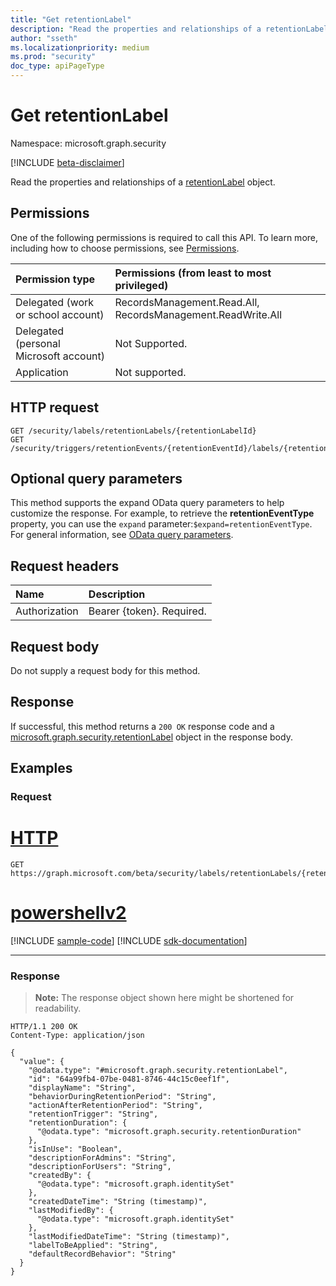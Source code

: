 ```yaml
---
title: "Get retentionLabel"
description: "Read the properties and relationships of a retentionLabel object."
author: "sseth"
ms.localizationpriority: medium
ms.prod: "security"
doc_type: apiPageType
---
```


# Get retentionLabel
Namespace: microsoft.graph.security

[!INCLUDE [beta-disclaimer](../../includes/beta-disclaimer.md)]

Read the properties and relationships of a [retentionLabel](../resources/security-retentionlabel.md) object.

## Permissions
One of the following permissions is required to call this API. To learn more, including how to choose permissions, see [Permissions](/graph/permissions-reference).

|Permission type|Permissions (from least to most privileged)|
|:---|:---|
|Delegated (work or school account)|RecordsManagement.Read.All, RecordsManagement.ReadWrite.All|
|Delegated (personal Microsoft account)|Not Supported.|
|Application|Not supported.|

## HTTP request

<!-- {
  "blockType": "ignored"
}
-->
``` http
GET /security/labels/retentionLabels/{retentionLabelId}
GET /security/triggers/retentionEvents/{retentionEventId}/labels/{retentionLabelId}
```

## Optional query parameters
This method supports the expand OData query parameters to help customize the response.  For example, to retrieve the **retentionEventType** property, you can use the `expand` parameter:`$expand=retentionEventType`. For general information, see [OData query parameters](/graph/query-parameters).

## Request headers
|Name|Description|
|:---|:---|
|Authorization|Bearer {token}. Required.|

## Request body
Do not supply a request body for this method.

## Response

If successful, this method returns a `200 OK` response code and a [microsoft.graph.security.retentionLabel](../resources/security-retentionlabel.md) object in the response body.

## Examples

### Request

# [HTTP](#tab/http)
<!-- {
  "blockType": "request",
  "name": "get_retentionlabel"
}
-->
``` http
GET  https://graph.microsoft.com/beta/security/labels/retentionLabels/{retentionLabelId}
```

# [powershellv2](#tab/powershellv2)
[!INCLUDE [sample-code](../includes/snippets/powershellv2/get-retentionlabel-powershellv2-snippets.md)]
[!INCLUDE [sdk-documentation](../includes/snippets/snippets-sdk-documentation-link.md)]

---

### Response
>**Note:** The response object shown here might be shortened for readability.
<!-- {
  "blockType": "response",
  "truncated": true,
  "@odata.type": "microsoft.graph.security.retentionLabel"
}
-->
``` http
HTTP/1.1 200 OK
Content-Type: application/json

{
  "value": {
    "@odata.type": "#microsoft.graph.security.retentionLabel",
    "id": "64a99fb4-07be-0481-8746-44c15c0eef1f",
    "displayName": "String",
    "behaviorDuringRetentionPeriod": "String",
    "actionAfterRetentionPeriod": "String",
    "retentionTrigger": "String",
    "retentionDuration": {
      "@odata.type": "microsoft.graph.security.retentionDuration"
    },
    "isInUse": "Boolean",
    "descriptionForAdmins": "String",
    "descriptionForUsers": "String",
    "createdBy": {
      "@odata.type": "microsoft.graph.identitySet"
    },
    "createdDateTime": "String (timestamp)",
    "lastModifiedBy": {
      "@odata.type": "microsoft.graph.identitySet"
    },
    "lastModifiedDateTime": "String (timestamp)",
    "labelToBeApplied": "String",
    "defaultRecordBehavior": "String"
  }
}
```

